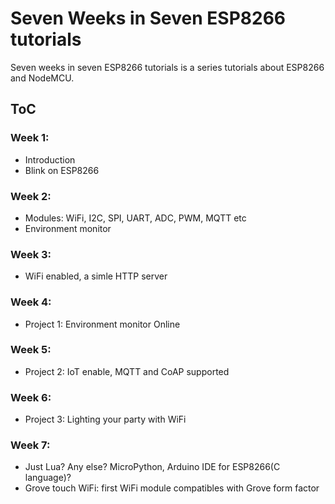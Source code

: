 # Seven Weeks in Seven ESP8266 tutorials

Seven weeks in seven ESP8266 tutorials is a series tutorials about ESP8266 and NodeMCU.

## ToC

### Week 1:
 - Introduction
 - Blink on ESP8266

### Week 2:
 - Modules: WiFi, I2C, SPI, UART, ADC, PWM, MQTT etc
 - Environment monitor

### Week 3:
 - WiFi enabled, a simle HTTP server

### Week 4:
 - Project 1: Environment monitor Online

### Week 5:
 - Project 2: IoT enable, MQTT and CoAP supported

### Week 6:
 - Project 3: Lighting your party with WiFi

### Week 7:
 - Just Lua? Any else? MicroPython, Arduino IDE for ESP8266(C language)?
 - Grove touch WiFi: first WiFi module compatibles with Grove form factor


